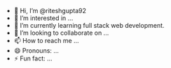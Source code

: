 - 👋 Hi, I’m @riteshgupta92
- 👀 I’m interested in ...
- 🌱 I’m currently learning full stack web development.
- 💞️ I’m looking to collaborate on ...
- 📫 How to reach me ...
- 😄 Pronouns: ...
- ⚡ Fun fact: ...

<!---
riteshgupta92/riteshgupta92 is a ✨ special ✨ repository because its `README.md` (this file) appears on your GitHub profile.
You can click the Preview link to take a look at your changes.
--->
